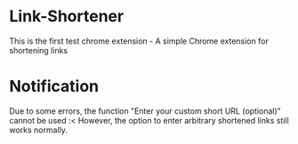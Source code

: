 # Link-Shortener
This is the first test chrome extension - A simple Chrome extension for shortening links
# Notification
Due to some errors, the function "Enter your custom short URL (optional)" cannot be used :<
However, the option to enter arbitrary shortened links still works normally.
